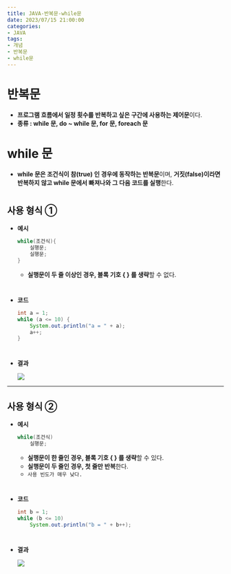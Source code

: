 ```yaml
---
title: JAVA-반복문-while문
date: 2023/07/15 21:00:00
categories:
- JAVA
tags:
- 개념
- 반복문
- while문
---
```


# 반복문

- **프로그램 흐름에서 일정 횟수를 반복하고 싶은 구간에 사용하는 제어문**이다.
- **종류 : while 문, do ~ while 문, for 문, foreach 문**

# while 문

- **while 문은 조건식이 참(true) 인 경우에 동작하는 반복문**이며, **거짓(false)이라면 반복하지 않고 while 문에서 빠져나와 그 다음 코드를 실행**한다.
#
## 사용 형식 ①
- **예시**
    ```java
    while(조건식){
        실행문;
        실행문;
    }
    ```

    - **실행문이 두 줄 이상인 경우, 블록 기호 { } 를 생략**할 수 없다.
#
- **코드**
    
    ```java
    int a = 1;
    while (a <= 10) { 
    	System.out.println("a = " + a);
    	a++;
    }
    ```
#    
- **결과**
    
    ![](/Images/2023/07/JAVA-반복문-while문/Untitled.png)
    
---
## 사용 형식 ②
- **예시**
    ```java
    while(조건식)
        실행문;
    ```

    - **실행문이 한 줄인 경우, 블록 기호 { } 를 생략**할 수 있다.
    - **실행문이 두 줄인 경우, 첫 줄만 반복**한다.
    - `사용 빈도가 매우 낮다.`
#
- **코드**
    
    ```java
    int b = 1;
    while (b <= 10)
    	System.out.println("b = " + b++);
    ```
#    
- **결과**
    
    ![](/Images/2023/07/JAVA-반복문-while문/Untitled%201.png)